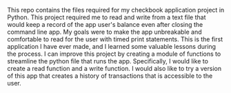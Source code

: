 This repo contains the files required for my checkbook application project in Python. This project required me to read and write from a text file that would keep a record of the app user's balance even after closing the command line app. My goals were to make the app unbreakable and comfortable to read for the user with timed print statements. This is the first application I have ever made, and I learned some valuable lessons during the process. I can improve this project by creating a module of functions to streamline the python file that runs the app. Specifically, I would like to create a read function and a write function. I would also like to try a version of this app that creates a history of transactions that is accessible to the user.
